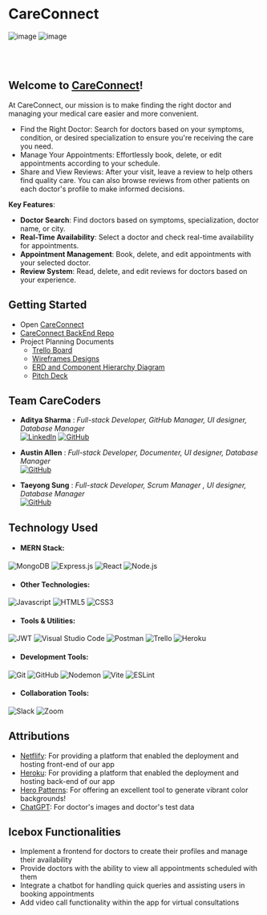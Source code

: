# **CareConnect**

![image](https://github.com/user-attachments/assets/faffa951-fd13-413e-9a0a-c797f863d1df)
![image](https://github.com/user-attachments/assets/5cf26712-baa5-4bf8-89dd-ed249b59a514)

<br></br>
## Welcome to [CareConnect](https://care-connect-health.netlify.app/)!
  At CareConnect, our mission is to make finding the right doctor and managing your medical care easier and more convenient.

* Find the Right Doctor: Search for doctors based on your symptoms, condition, or desired specialization to ensure you're receiving the care you need.
* Manage Your Appointments: Effortlessly book, delete, or edit appointments according to your schedule.
* Share and View Reviews: After your visit, leave a review to help others find quality care. You can also browse reviews from other patients on each doctor's profile to make informed decisions.

**Key Features**:

* **Doctor Search**: Find doctors based on symptoms, specialization, doctor name, or city.
* **Real-Time Availability**: Select a doctor and check real-time availability for appointments.
* **Appointment Management**: Book, delete, and edit appointments with your selected doctor.
* **Review System**: Read, delete, and edit reviews for doctors based on your experience.

 ## Getting Started
* Open [CareConnect](https://care-connect-health.netlify.app/)
* [CareConnect BackEnd Repo](https://github.com/techbyadi/careconnect-back-end)
* Project Planning Documents
  - [Trello Board](https://trello.com/b/ge7ZSjq3/unit-3-project)
  - [Wireframes Designs](https://whimsical.com/tae-s-whimsical-WBm611Vwp4AvN1zK3GY3EG)
  - [ERD and Component Hierarchy Diagram](https://whimsical.com/careconnect-H1bMNazFaBBsJeuaEgDATJ)
  - [Pitch Deck](https://docs.google.com/presentation/d/1RAog5zBHIxQk9urhYP6WfUiDETOmZssRM3rapC_zMKU/edit#slide=id.p)


## Team CareCoders
- **Aditya Sharma** :
*Full-stack Developer, GitHub Manager, UI designer, Database Manager* <br/>
[![LinkedIn](https://img.shields.io/badge/-0A66C2?style=flat-square&logo=linkedin&logoColor=white)](https://www.linkedin.com/in/aditya-sharma-3a0b6a190/) 
[![GitHub](https://img.shields.io/badge/-100000?style=flat-square&logo=github&logoColor=white)](https://github.com/techbyadi)


* **Austin Allen** : *Full-stack Developer, Documenter, UI designer, Database Manager* <br/>
[![GitHub](https://img.shields.io/badge/-100000?style=flat-square&logo=github&logoColor=white)](https://github.com/aallen417)
  
* **Taeyong Sung** : *Full-stack Developer, Scrum Manager , UI designer, Database Manager* <br/>
[![GitHub](https://img.shields.io/badge/-100000?style=flat-square&logo=github&logoColor=white)](https://github.com/Taeyong-Sung)


## Technology Used 

- #### MERN Stack:
![MongoDB](https://img.shields.io/badge/MongoDB-4EA94B?style=for-the-badge&logo=mongodb&logoColor=white) ![Express.js](https://img.shields.io/badge/Express.js-404D59?style=for-the-badge) ![React](https://img.shields.io/badge/React-20232A?style=for-the-badge&logo=react&logoColor=61DAFB) ![Node.js](https://img.shields.io/badge/Node.js-43853D?style=for-the-badge&logo=node.js&logoColor=white)

- #### Other Technologies:
![Javascript](https://img.shields.io/badge/JavaScript-323330?style=for-the-badge&logo=javascript&logoColor=F7DF1E) ![HTML5](https://img.shields.io/badge/HTML5-E34F26?style=for-the-badge&logo=html5&logoColor=white) ![CSS3](https://img.shields.io/badge/CSS3-1572B6?style=for-the-badge&logo=css3&logoColor=white)

- #### Tools & Utilities:
![JWT](https://img.shields.io/badge/JWT-black?style=for-the-badge&logo=JSON%20web%20tokens) ![Visual Studio Code](https://img.shields.io/badge/Visual_Studio_Code-0078D4?style=for-the-badge&logo=visual%20studio%20code&logoColor=white) ![Postman](https://img.shields.io/badge/Postman-FF6C37?style=for-the-badge&logo=postman&logoColor=white) ![Trello](https://img.shields.io/badge/Trello-0052CC?style=for-the-badge&logo=trello&logoColor=white) ![Heroku](https://img.shields.io/badge/Heroku-430098?style=for-the-badge&logo=heroku&logoColor=white)

- #### Development Tools:
![Git](https://img.shields.io/badge/git-%23F05033.svg?style=for-the-badge&logo=git&logoColor=white) ![GitHub](https://img.shields.io/badge/GitHub-100000?style=for-the-badge&logo=github&logoColor=white) ![Nodemon](https://img.shields.io/badge/NODEMON-%23323330.svg?style=for-the-badge&logo=nodemon&logoColor=%BBDEAD) ![Vite](https://img.shields.io/badge/vite-%23646CFF.svg?style=for-the-badge&logo=vite&logoColor=white) ![ESLint](https://img.shields.io/badge/eslint-3A33D1?style=for-the-badge&logo=eslint&logoColor=white)

- #### Collaboration Tools:
![Slack](https://img.shields.io/badge/Slack-4A154B?style=for-the-badge&logo=slack&logoColor=white)
![Zoom](https://img.shields.io/badge/Zoom-2D8CFF?style=for-the-badge&logo=zoom&logoColor=white)

## Attributions

* [Netflify](https://www.netlify.com/): For providing a platform that enabled the deployment and hosting front-end of our app
* [Heroku](https://www.heroku.com/): For providing a platform that enabled the deployment and hosting back-end of our app
* [Hero Patterns](https://heropatterns.com/): For offering an excellent tool to generate vibrant color backgrounds!
* [ChatGPT](https://openai.com/chatgpt/): For doctor's images and doctor's test data

## Icebox Functionalities

* Implement a frontend for doctors to create their profiles and manage their availability
* Provide doctors with the ability to view all appointments scheduled with them
* Integrate a chatbot for handling quick queries and assisting users in booking appointments
* Add video call functionality within the app for virtual consultations



